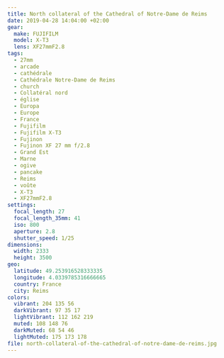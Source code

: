 ```yaml
---
title: North collateral of the Cathedral of Notre-Dame de Reims
date: 2019-04-28 14:04:00 +02:00
gear:
  make: FUJIFILM
  model: X-T3
  lens: XF27mmF2.8
tags:
  - 27mm
  - arcade
  - cathédrale
  - Cathédrale Notre-Dame de Reims
  - church
  - Collatéral nord
  - église
  - Europa
  - Europe
  - France
  - Fujifilm
  - Fujifilm X-T3
  - Fujinon
  - Fujinon XF 27 mm f/2.8
  - Grand Est
  - Marne
  - ogive
  - pancake
  - Reims
  - voûte
  - X-T3
  - XF27mmF2.8
settings:
  focal_length: 27
  focal_length_35mm: 41
  iso: 800
  aperture: 2.8
  shutter_speed: 1/25
dimensions:
  width: 2333
  height: 3500
geo:
  latitude: 49.253916528333335
  longitude: 4.0339785316666665
  country: France
  city: Reims
colors:
  vibrant: 204 135 56
  darkVibrant: 97 35 17
  lightVibrant: 112 162 219
  muted: 108 148 76
  darkMuted: 68 54 46
  lightMuted: 175 173 178
file: north-collateral-of-the-cathedral-of-notre-dame-de-reims.jpg
---
```



